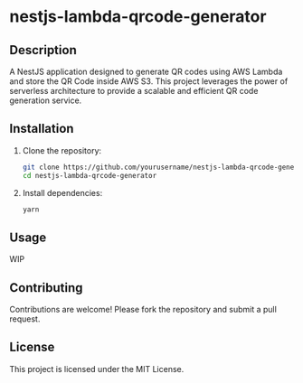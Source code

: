 # nestjs-lambda-qrcode-generator

## Description

A NestJS application designed to generate QR codes using AWS Lambda and store the QR Code inside AWS S3.
This project leverages the power of serverless architecture to provide a scalable and efficient QR code generation service.

## Installation

1. Clone the repository:

   ```bash
   git clone https://github.com/yourusername/nestjs-lambda-qrcode-generator.git
   cd nestjs-lambda-qrcode-generator
   ```

2. Install dependencies:
   ```bash
   yarn
   ```

## Usage

WIP

## Contributing

Contributions are welcome! Please fork the repository and submit a pull request.

## License

This project is licensed under the MIT License.
